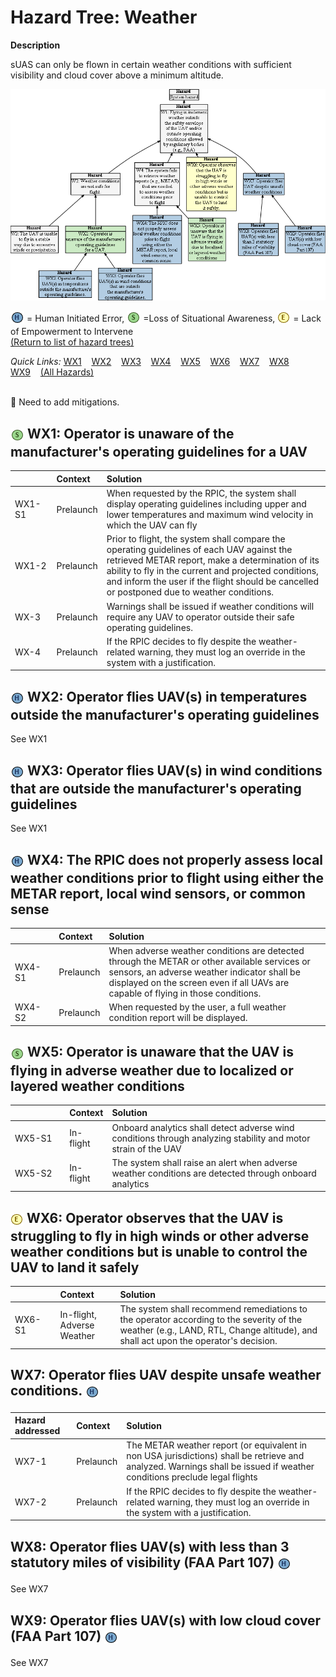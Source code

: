 # Hazard Tree: Weather 

**Description**

sUAS can only be flown in certain weather conditions with sufficient visibility and cloud cover above a minimum altitude.

[![](figures/weather.png)](#)

<sub>![](icons/h-icon.PNG)</sub> = Human Initiated Error, <sub>![](icons/s-icon.PNG)</sub> =Loss of Situational Awareness, <sub>![](icons/e-icon.PNG)</sub> = Lack of Empowerment to Intervene  <br>[(Return to list of hazard trees)](../README.md)<br>

*Quick Links:* [WX1](#WX1) &nbsp;&nbsp; [WX2](#WX2) &nbsp;&nbsp; [WX3](#WX3) &nbsp;&nbsp;  [WX4](#WX4) &nbsp;&nbsp; [WX5](#WX5) &nbsp;&nbsp; [WX6](#WX6) &nbsp;&nbsp; [WX7](#WX7)  &nbsp;&nbsp; [WX8](#WX8) &nbsp;&nbsp; &nbsp;&nbsp; [WX9](#WX9) &nbsp;&nbsp;   [(All Hazards)](../README.md)<br>

<br>:construction: Need to add mitigations.

## <sub>![](icons/s-icon.PNG)</sub> <a name="WX1"/> WX1: Operator is unaware of the manufacturer's operating guidelines for a UAV 
|<img width=120/> | Context | Solution |
|:--|:--|:--|
|WX1-S1|Prelaunch|When requested by the RPIC, the system shall display operating guidelines including upper and lower temperatures and maximum wind velocity in which the UAV can fly|
|WX1-2|Prelaunch|Prior to flight, the system shall compare the operating guidelines of each UAV against the retrieved METAR report, make a determination of its ability to fly in the current and projected conditions, and inform the user if the flight should be cancelled or postponed due to weather conditions. |
|WX-3|Prelaunch| Warnings shall be issued if weather conditions will require any UAV to operator outside their safe operating guidelines. |
|WX-4|Prelaunch| If the RPIC decides to fly despite the weather-related warning, they must log an override in the system with a justification. |

## <sub>![](icons/h-icon.PNG)</sub> <a name="WX2"/> WX2: Operator flies UAV(s) in temperatures outside the manufacturer's operating guidelines 
See WX1

## <sub>![](icons/h-icon.PNG)</sub>  <a name="WX3"/> WX3: Operator flies UAV(s) in wind conditions that are outside the manufacturer's operating guidelines 
See WX1

## <sub>![](icons/h-icon.PNG)</sub> <a name="WX4"/> WX4: The RPIC does not properly assess local weather conditions prior to flight using either the METAR report, local wind sensors, or common sense 
| <img width=120/> | Context | Solution |
|:--|:--|:--|
|WX4-S1|Prelaunch|When adverse weather conditions are detected through the METAR or other available services or sensors, an adverse weather indicator shall be displayed on the screen even if all UAVs are capable of flying in those conditions.|
|WX4-S2|Prelaunch|When requested by the user, a full weather condition report will be displayed.|

## <sub>![](icons/s-icon.PNG)</sub> <a name="WX5"/> WX5: Operator is unaware that the UAV is flying in adverse weather due to localized or layered weather conditions 
| <img width=120/> | Context | Solution |
|:--|:--|:--|
|WX5-S1|In-flight|Onboard analytics shall detect adverse wind conditions through analyzing stability and motor strain of the UAV|
|WX5-S2|In-flight|The system shall raise an alert when adverse weather conditions are detected through onboard analytics|

## <sub>![](icons/e-icon.PNG)</sub> <a name="WX6"/> WX6: Operator observes that the UAV is struggling to fly in high winds or other adverse weather conditions but is unable to control the UAV to land it safely 
| <img width=120/> | Context | Solution |
|:--|:--|:--|
|WX6-S1|In-flight, Adverse Weather|The system shall recommend remediations to the operator according to the severity of the weather (e.g., LAND, RTL, Change altitude), and shall act upon the operator's decision. |

## WX7: Operator flies UAV despite unsafe weather conditions. <sub>![](icons/h-icon.PNG)</sub>
| Hazard addressed | Context | Solution |
|:--|:--|:--|
|WX7-1|Prelaunch| The METAR weather report (or equivalent in non USA jurisdictions) shall be retrieve and analyzed. Warnings shall be issued if weather conditions preclude legal flights |
|WX7-2|Prelaunch| If the RPIC decides to fly despite the weather-related warning, they must log an override in the system with a justification. |

## WX8: Operator flies UAV(s) with less than 3 statutory miles of visibility (FAA Part 107) <sub>![](icons/h-icon.PNG)</sub>
See WX7

## WX9: Operator flies UAV(s) with low cloud cover (FAA Part 107) <sub>![](icons/h-icon.PNG)</sub>
See WX7

